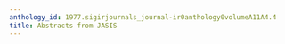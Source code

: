 ```yaml
---
anthology_id: 1977.sigirjournals_journal-ir0anthology0volumeA11A4.4
title: Abstracts from JASIS
---
```


